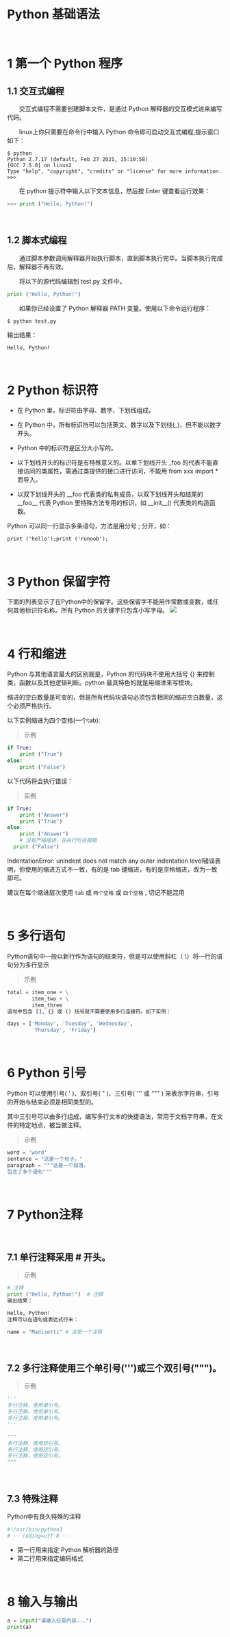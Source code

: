 &emsp;
# Python 基础语法

&emsp;
# 1 第一个 Python 程序
## 1.1 交互式编程
&emsp;&emsp;交互式编程不需要创建脚本文件，是通过 Python 解释器的交互模式进来编写代码。

&emsp;&emsp;linux上你只需要在命令行中输入 Python 命令即可启动交互式编程,提示窗口如下：
```
$ python
Python 2.7.17 (default, Feb 27 2021, 15:10:58) 
[GCC 7.5.0] on linux2
Type "help", "copyright", "credits" or "license" for more information.
>>>
```

&emsp;&emsp;在 python 提示符中输入以下文本信息，然后按 Enter 键查看运行效果：
```python
>>> print ("Hello, Python!")
```

&emsp;
## 1.2 脚本式编程
&emsp;&emsp;通过脚本参数调用解释器开始执行脚本，直到脚本执行完毕。当脚本执行完成后，解释器不再有效。

&emsp;&emsp;将以下的源代码编辑到 test.py 文件中。
```python
print ("Hello, Python!")
```
&emsp;&emsp;如果你已经设置了 Python 解释器 PATH 变量。使用以下命令运行程序：
```
$ python test.py
```
输出结果：
```
Hello, Python!
```

&emsp;
# 2 Python 标识符
- 在 Python 里，标识符由字母、数字、下划线组成。

- 在 Python 中，所有标识符可以包括英文、数字以及下划线(_)，但不能以数字开头。

- Python 中的标识符是区分大小写的。

- 以下划线开头的标识符是有特殊意义的。以单下划线开头 _foo 的代表不能直接访问的类属性，需通过类提供的接口进行访问，不能用 from xxx import * 而导入。

- 以双下划线开头的 \_\_foo 代表类的私有成员，以双下划线开头和结尾的 \_\_foo__ 代表 Python 里特殊方法专用的标识，如 \_\_init__() 代表类的构造函数。

Python 可以同一行显示多条语句，方法是用分号 ; 分开，如：
```
print ('hello');print ('runoob');
```


&emsp;
# 3 Python 保留字符
下面的列表显示了在Python中的保留字。这些保留字不能用作常数或变数，或任何其他标识符名称。所有 Python 的关键字只包含小写字母。
![](imgs/1.png)

&emsp;
# 4 行和缩进
Python 与其他语言最大的区别就是，Python 的代码块不使用大括号 {} 来控制类，函数以及其他逻辑判断。python 最具特色的就是用缩进来写模块。

缩进的空白数量是可变的，但是所有代码块语句必须包含相同的缩进空白数量，这个必须严格执行。

以下实例缩进为四个空格(一个tab):

>示例
```python
if True:
    print ("True")
else:
    print ("False")
```
以下代码将会执行错误：
>实例
```python
if True:
    print ("Answer")
    print ("True")
else:
    print ("Answer")
    # 没有严格缩进，在执行时会报错
  print ("False")

```

IndentationError: unindent does not match any outer indentation level错误表明，你使用的缩进方式不一致，有的是 tab 键缩进，有的是空格缩进，改为一致即可。



建议在每个缩进层次使用 `tab` 或 `两个空格` 或 `四个空格` , 切记不能混用


&emsp;
# 5 多行语句
Python语句中一般以新行作为语句的结束符，但是可以使用斜杠（ \）将一行的语句分为多行显示

>示例
```python
total = item_one + \
        item_two + \
        item_three
语句中包含 [], {} 或 () 括号就不需要使用多行连接符。如下实例：

days = ['Monday', 'Tuesday', 'Wednesday',
        'Thursday', 'Friday']
```

&emsp;
# 6 Python 引号
Python 可以使用引号( ' )、双引号( " )、三引号( ''' 或 """ ) 来表示字符串，引号的开始与结束必须是相同类型的。

其中三引号可以由多行组成，编写多行文本的快捷语法，常用于文档字符串，在文件的特定地点，被当做注释。

>示例
```python
word = 'word'
sentence = "这是一个句子。"
paragraph = """这是一个段落。
包含了多个语句"""
```


&emsp;
# 7 Python注释
&emsp;
## 7.1 单行注释采用 # 开头。

>示例
```python
# 注释
print ("Hello, Python!")  # 注释
输出结果：

Hello, Python!
注释可以在语句或表达式行末：

name = "Madisetti" # 这是一个注释
```
&emsp;
## 7.2 多行注释使用三个单引号(''')或三个双引号(""")。

>示例
```python
'''
多行注释，使用单引号。
多行注释，使用单引号。
多行注释，使用单引号。
'''

"""
多行注释，使用双引号。
多行注释，使用双引号。
多行注释，使用双引号。
"""
```

&emsp;
## 7.3 特殊注释
Python中有良久特殊的注释
```python
#!/usr/bin/python3
# -- coding=utf-8 -- 
```
- 第一行用来指定 Python 解析器的路径
- 第二行用来指定编码格式

&emsp;
# 8 输入与输出
```python
a = input("请输入任意内容...")
print(a)
```
